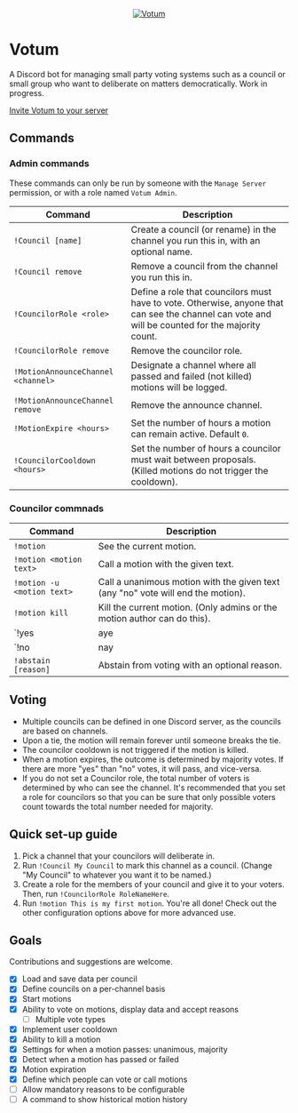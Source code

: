 <p align="center">
  <a href="https://discordapp.com/oauth2/authorize?client_id=430737691454341130&scope=bot&permissions=8"><img src="https://i.imgur.com/pnEEVdz.png" alt="Votum" /></a>
</p>

# Votum

A Discord bot for managing small party voting systems such as a council or small group who want to deliberate on matters democratically. Work in progress.

[Invite Votum to your server](https://discordapp.com/oauth2/authorize?client_id=430737691454341130&scope=bot&permissions=8)

## Commands

### Admin commands
These commands can only be run by someone with the `Manage Server` permission, or with a role named `Votum Admin`.

| Command         | Description |
| -------------   | ----------- |
| `!Council [name]` | Create a council (or rename) in the channel you run this in, with an optional name.
| `!Council remove` | Remove a council from the channel you run this in.
| `!CouncilorRole <role>` | Define a role that councilors must have to vote. Otherwise, anyone that can see the channel can vote and will be counted for the majority count.
| `!CouncilorRole remove` | Remove the councilor role.
| `!MotionAnnounceChannel <channel>` | Designate a channel where all passed and failed (not killed) motions will be logged.
| `!MotionAnnounceChannel remove` | Remove the announce channel.
| `!MotionExpire <hours>` | Set the number of hours a motion can remain active. Default `0`.
| `!CouncilorCooldown <hours>` | Set the number of hours a councilor must wait between proposals. (Killed motions do not trigger the cooldown).

### Councilor commnads
| Command         | Description |
| -------------   | ----------- |
| `!motion` | See the current motion.
| `!motion <motion text>` | Call a motion with the given text.
| `!motion -u <motion text>` | Call a unanimous motion with the given text (any "no" vote will end the motion).
| `!motion kill` | Kill the current motion. (Only admins or the motion author can do this).
| `!yes | aye | si | yea | yay | ja | oui <reason>` | Vote yes with a mandatory reason.
| `!no | nay | negative | nope | nein <reason>` | Vote no with a mandatory reason.
| `!abstain [reason]` | Abstain from voting with an optional reason.

## Voting

- Multiple councils can be defined in one Discord server, as the councils are based on channels.
- Upon a tie, the motion will remain forever until someone breaks the tie.
- The councilor cooldown is not triggered if the motion is killed.
- When a motion expires, the outcome is determined by majority votes. If there are more "yes" than "no" votes, it will pass, and vice-versa.
- If you do not set a Councilor role, the total number of voters is determined by who can see the channel. It's recommended that you set a role for councilors so that you can be sure that only possible voters count towards the total number needed for majority.

## Quick set-up guide

1. Pick a channel that your councilors will deliberate in.
2. Run `!Council My Council` to mark this channel as a council. (Change "My Council" to whatever you want it to be named.)
3. Create a role for the members of your council and give it to your voters. Then, run `!CouncilorRole RoleNameHere`.
4. Run `!motion This is my first motion`. You're all done! Check out the other configuration options above for more advanced use.

## Goals

Contributions and suggestions are welcome.

- [x] Load and save data per council
- [x] Define councils on a per-channel basis
- [x] Start motions
- [x] Ability to vote on motions, display data and accept reasons
  - [ ] Multiple vote types
- [x] Implement user cooldown
- [x] Ability to kill a motion
- [x] Settings for when a motion passes: unanimous, majority
- [x] Detect when a motion has passed or failed
- [x] Motion expiration
- [x] Define which people can vote or call motions
- [ ] Allow mandatory reasons to be configurable
- [ ] A command to show historical motion history
